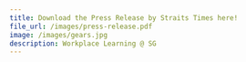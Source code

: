 ```yaml
---
title: Download the Press Release by Straits Times here!
file_url: /images/press-release.pdf
image: /images/gears.jpg
description: Workplace Learning @ SG
---
```


